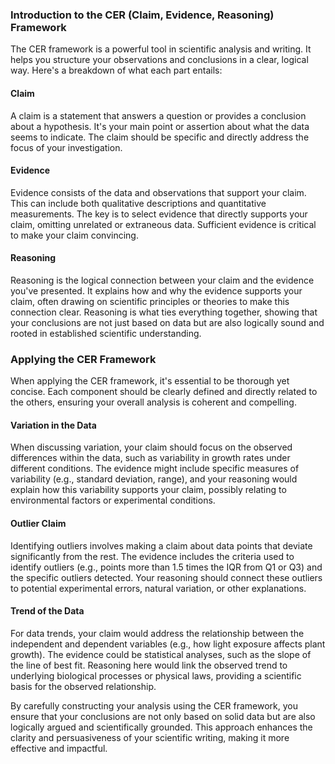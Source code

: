 ### Introduction to the CER (Claim, Evidence, Reasoning) Framework

The CER framework is a powerful tool in scientific analysis and writing. It helps you structure your observations and conclusions in a clear, logical way. Here's a breakdown of what each part entails:

#### Claim
A claim is a statement that answers a question or provides a conclusion about a hypothesis. It's your main point or assertion about what the data seems to indicate. The claim should be specific and directly address the focus of your investigation.

#### Evidence
Evidence consists of the data and observations that support your claim. This can include both qualitative descriptions and quantitative measurements. The key is to select evidence that directly supports your claim, omitting unrelated or extraneous data. Sufficient evidence is critical to make your claim convincing.

#### Reasoning
Reasoning is the logical connection between your claim and the evidence you've presented. It explains how and why the evidence supports your claim, often drawing on scientific principles or theories to make this connection clear. Reasoning is what ties everything together, showing that your conclusions are not just based on data but are also logically sound and rooted in established scientific understanding.

### Applying the CER Framework

When applying the CER framework, it's essential to be thorough yet concise. Each component should be clearly defined and directly related to the others, ensuring your overall analysis is coherent and compelling.

#### Variation in the Data
When discussing variation, your claim should focus on the observed differences within the data, such as variability in growth rates under different conditions. The evidence might include specific measures of variability (e.g., standard deviation, range), and your reasoning would explain how this variability supports your claim, possibly relating to environmental factors or experimental conditions.

#### Outlier Claim
Identifying outliers involves making a claim about data points that deviate significantly from the rest. The evidence includes the criteria used to identify outliers (e.g., points more than 1.5 times the IQR from Q1 or Q3) and the specific outliers detected. Your reasoning should connect these outliers to potential experimental errors, natural variation, or other explanations.

#### Trend of the Data
For data trends, your claim would address the relationship between the independent and dependent variables (e.g., how light exposure affects plant growth). The evidence could be statistical analyses, such as the slope of the line of best fit. Reasoning here would link the observed trend to underlying biological processes or physical laws, providing a scientific basis for the observed relationship.

By carefully constructing your analysis using the CER framework, you ensure that your conclusions are not only based on solid data but are also logically argued and scientifically grounded. This approach enhances the clarity and persuasiveness of your scientific writing, making it more effective and impactful.
